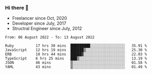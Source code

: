 ### Hi there 👋

- Freelancer since Oct, 2020
- Developer since July, 2017
- Structral Engineer since July, 2012

<!--START_SECTION:waka-->

```text
From: 06 August 2022 - To: 13 August 2022

Ruby          17 hrs 30 mins  █████████░░░░░░░░░░░░░░░░   35.91 %
JavaScript    12 hrs 19 mins  ██████▒░░░░░░░░░░░░░░░░░░   25.30 %
ERB           10 hrs 44 mins  █████▓░░░░░░░░░░░░░░░░░░░   22.03 %
TypeScript    6 hrs 25 mins   ███▒░░░░░░░░░░░░░░░░░░░░░   13.19 %
JSON          46 mins         ▒░░░░░░░░░░░░░░░░░░░░░░░░   01.58 %
YAML          43 mins         ▒░░░░░░░░░░░░░░░░░░░░░░░░   01.49 %
```

<!--END_SECTION:waka-->

